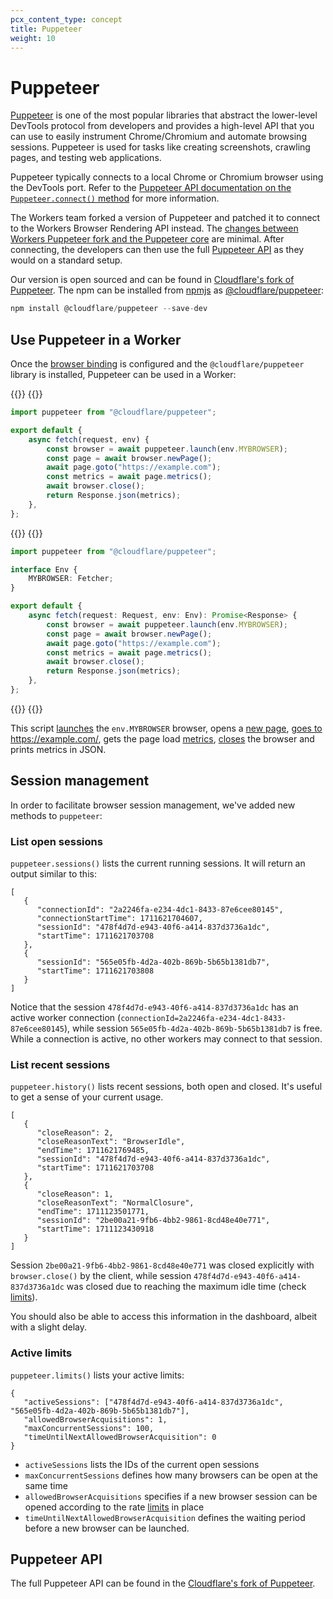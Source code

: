```yaml
---
pcx_content_type: concept
title: Puppeteer
weight: 10
---
```


# Puppeteer

[Puppeteer](https://pptr.dev/) is one of the most popular libraries that abstract the lower-level DevTools protocol from developers and provides a high-level API that you can use to easily instrument Chrome/Chromium and automate browsing sessions. Puppeteer is used for tasks like creating screenshots, crawling pages, and testing web applications.

Puppeteer typically connects to a local Chrome or Chromium browser using the DevTools port. Refer to the [Puppeteer API documentation on the `Puppeteer.connect()` method](https://pptr.dev/api/puppeteer.puppeteer.connect) for more information.

The Workers team forked a version of Puppeteer and patched it to connect to the Workers Browser Rendering API instead. The [changes between Workers Puppeteer fork and the Puppeteer core](https://github.com/cloudflare/puppeteer/blob/main/src/puppeteer-core.ts) are minimal. After connecting, the developers can then use the full [Puppeteer API](https://github.com/cloudflare/puppeteer/blob/main/docs/api/index.md) as they would on a standard setup.

Our version is open sourced and can be found in [Cloudflare's fork of Puppeteer](https://github.com/cloudflare/puppeteer). The npm can be installed from [npmjs](https://www.npmjs.com/) as [@cloudflare/puppeteer](https://www.npmjs.com/package/@cloudflare/puppeteer):

```javascript
npm install @cloudflare/puppeteer --save-dev
```

## Use Puppeteer in a Worker

Once the [browser binding](/browser-rendering/platform/wrangler/#bindings) is configured and the `@cloudflare/puppeteer` library is installed, Puppeteer can be used in a Worker:

{{<tabs labels="js | ts">}}
{{<tab label="js" default="true">}}
```js
import puppeteer from "@cloudflare/puppeteer";

export default {
	async fetch(request, env) {
		const browser = await puppeteer.launch(env.MYBROWSER);
		const page = await browser.newPage();
		await page.goto("https://example.com");
		const metrics = await page.metrics();
		await browser.close();
		return Response.json(metrics);
	},
};
```
{{</tab>}}
{{<tab label="ts">}}
```ts
import puppeteer from "@cloudflare/puppeteer";

interface Env {
	MYBROWSER: Fetcher;
}

export default {
	async fetch(request: Request, env: Env): Promise<Response> {
		const browser = await puppeteer.launch(env.MYBROWSER);
		const page = await browser.newPage();
		await page.goto("https://example.com");
		const metrics = await page.metrics();
		await browser.close();
		return Response.json(metrics);
	},
};
```
{{</tab>}}
{{</tabs>}}

This script [launches](https://pptr.dev/api/puppeteer.puppeteernode.launch) the `env.MYBROWSER` browser, opens a [new page](https://pptr.dev/api/puppeteer.browser.newpage), [goes to](https://pptr.dev/api/puppeteer.page.goto) https://example.com/, gets the page load [metrics](https://pptr.dev/api/puppeteer.page.metrics), [closes](https://pptr.dev/api/puppeteer.browser.close) the browser and prints metrics in JSON.


## Session management

In order to facilitate browser session management, we've added new methods to `puppeteer`:

### List open sessions

`puppeteer.sessions()` lists the current running sessions. It will return an output similar to this:

```
[
   {
      "connectionId": "2a2246fa-e234-4dc1-8433-87e6cee80145",
      "connectionStartTime": 1711621704607,
      "sessionId": "478f4d7d-e943-40f6-a414-837d3736a1dc",
      "startTime": 1711621703708
   },
   {
      "sessionId": "565e05fb-4d2a-402b-869b-5b65b1381db7",
      "startTime": 1711621703808
   }
]
```

Notice that the session `478f4d7d-e943-40f6-a414-837d3736a1dc` has an active worker connection (`connectionId=2a2246fa-e234-4dc1-8433-87e6cee80145`), while session `565e05fb-4d2a-402b-869b-5b65b1381db7` is free. While a connection is active, no other workers may connect to that session.

### List recent sessions

`puppeteer.history()` lists recent sessions, both open and closed. It's useful to get a sense of your current usage.

```
[
   {
      "closeReason": 2,
      "closeReasonText": "BrowserIdle",
      "endTime": 1711621769485,
      "sessionId": "478f4d7d-e943-40f6-a414-837d3736a1dc",
      "startTime": 1711621703708
   },
   {
      "closeReason": 1,
      "closeReasonText": "NormalClosure",
      "endTime": 1711123501771,
      "sessionId": "2be00a21-9fb6-4bb2-9861-8cd48e40e771",
      "startTime": 1711123430918
   }
]
```

Session `2be00a21-9fb6-4bb2-9861-8cd48e40e771` was closed explicitly with `browser.close()` by the client, while session `478f4d7d-e943-40f6-a414-837d3736a1dc` was closed due to reaching the maximum idle time (check [limits](../limits/)).

You should also be able to access this information in the dashboard, albeit with a slight delay.

### Active limits

`puppeteer.limits()` lists your active limits:

```
{
   "activeSessions": ["478f4d7d-e943-40f6-a414-837d3736a1dc", "565e05fb-4d2a-402b-869b-5b65b1381db7"],
   "allowedBrowserAcquisitions": 1,
   "maxConcurrentSessions": 100,
   "timeUntilNextAllowedBrowserAcquisition": 0
}
```

- `activeSessions` lists the IDs of the current open sessions
- `maxConcurrentSessions` defines how many browsers can be open at the same time
- `allowedBrowserAcquisitions` specifies if a new browser session can be opened according to the rate [limits](../limits/) in place
- `timeUntilNextAllowedBrowserAcquisition` defines the waiting period before a new browser can be launched.

## Puppeteer API

The full Puppeteer API can be found in the [Cloudflare's fork of Puppeteer](https://github.com/cloudflare/puppeteer/blob/main/docs/api/index.md).

